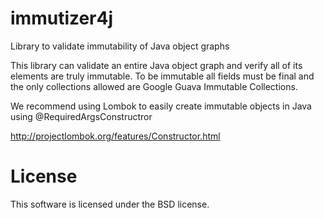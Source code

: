 # immutizer4j
Library to validate immutability of Java object graphs

This library can validate an entire Java object graph and verify all of its elements are truly immutable.
To be immutable all fields must be final and the only collections allowed are Google Guava Immutable Collections.

We recommend using Lombok to easily create immutable objects in Java using @RequiredArgsConstructror

http://projectlombok.org/features/Constructor.html

# License

This software is licensed under the BSD license.


